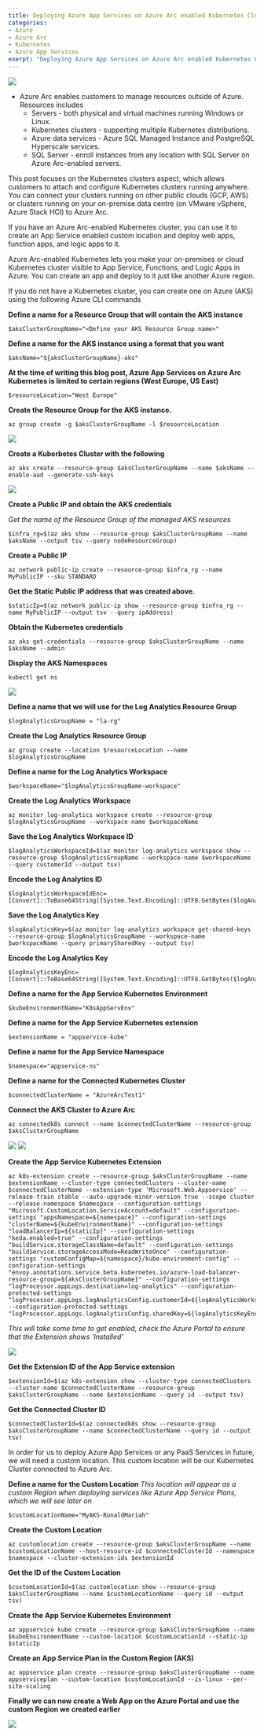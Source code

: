 ```yaml
---
title: Deploying Azure App Services on Azure Arc enabled Kubernetes Clusters
categories:
- Azure
- Azure Arc
- Kubernetes
- Azure App Services
exerpt: "Deploying Azure App Services on Azure Arc enabled Kubernetes Clusters"
---
```


<img src="https://github.com/RonaldMariah/ronaldmariah.github.io/raw/master/assets/azure-arc-kubernetes-app-service/azure-arc-control-plane.png" />

- Azure Arc enables customers to manage resources outside of Azure. Resources includes
    - Servers - both physical and virtual machines running Windows or Linux.
    - Kubernetes clusters - supporting multiple Kubernetes distributions.
    - Azure data services - Azure SQL Managed Instance and PostgreSQL Hyperscale services.
    - SQL Server - enroll instances from any location with SQL Server on Azure Arc-enabled servers.

This post focuses on the Kubernetes clusters aspect, which allows customers to attach and configure Kubernetes clusters running anywhere. You can connect your clusters running on other public clouds (GCP, AWS) or clusters running on your on-premise data centre (on VMware vSphere, Azure Stack HCI) to Azure Arc.

If you have an Azure Arc-enabled Kubernetes cluster, you can use it to create an App Service enabled custom location and deploy web apps, function apps, and logic apps to it.

Azure Arc-enabled Kubernetes lets you make your on-premises or cloud Kubernetes cluster visible to App Service, Functions, and Logic Apps in Azure. You can create an app and deploy to it just like another Azure region.

If you do not have a Kubernetes cluster, you can create one on Azure (AKS) using the following Azure CLI commands

**Define a name for a Resource Group that will contain the AKS instance**

```
$aksClusterGroupName="<Define your AKS Resource Group name>"
```

**Define a name for the AKS instance using a format that you want**

```
$aksName="${aksClusterGroupName}-aks"
```

**At the time of writing this blog post, Azure App Services on Azure Arc Kubernetes is limited to certain regions (West Europe, US East)**

```
$resourceLocation="West Europe"
```

**Create the Resource Group for the AKS instance.**

```
az group create -g $aksClusterGroupName -l $resourceLocation
```

<img src="https://github.com/RonaldMariah/ronaldmariah.github.io/raw/master/assets/azure-arc-kubernetes-app-service/Screenshot 2021-12-01 105418.png" />

**Create a Kuberbetes Cluster with the following**

```
az aks create --resource-group $aksClusterGroupName --name $aksName --enable-aad --generate-ssh-keys
```

<img src="https://github.com/RonaldMariah/ronaldmariah.github.io/raw/master/assets/azure-arc-kubernetes-app-service/Screenshot 2021-12-01 141200.png" />

**Create a Public IP and obtain the AKS credentials**

*Get the name of the Resource Group of the managed AKS resources*

```
$infra_rg=$(az aks show --resource-group $aksClusterGroupName --name $aksName --output tsv --query nodeResourceGroup)
```

**Create a Public IP**

```
az network public-ip create --resource-group $infra_rg --name MyPublicIP --sku STANDARD
```

**Get the Static Public IP address that was created above.**

```
$staticIp=$(az network public-ip show --resource-group $infra_rg --name MyPublicIP --output tsv --query ipAddress)
```

**Obtain the Kubernetes credentials**

```
az aks get-credentials --resource-group $aksClusterGroupName --name $aksName --admin
```

**Display the AKS Namespaces**

```
kubectl get ns
```

<img src="https://github.com/RonaldMariah/ronaldmariah.github.io/raw/master/assets/azure-arc-kubernetes-app-service/Screenshot 2021-12-01 111134.png" />

**Define a name that we will use for the Log Analytics Resource Group**

```
$logAnalyticsGroupName = "la-rg"
```

**Create the Log Analytics Resource Group**

```
az group create --location $resourceLocation --name $logAnalyticsGroupName
```

**Define a name for the Log Analytics Workspace**
```
$workspaceName="$logAnalyticsGroupName-workspace"
```

**Create the Log Analytics Workspace**

```
az monitor log-analytics workspace create --resource-group $logAnalyticsGroupName --workspace-name $workspaceName
```

**Save the Log Analytics Workspace ID**

```
$logAnalyticsWorkspaceId=$(az monitor log-analytics workspace show --resource-group $logAnalyticsGroupName --workspace-name $workspaceName --query customerId --output tsv)
```

**Encode the Log Analytics ID**

```
$logAnalyticsWorkspaceIdEnc=[Convert]::ToBase64String([System.Text.Encoding]::UTF8.GetBytes($logAnalyticsWorkspaceId))
```

**Save the Log Analytics Key**

```
$logAnalyticsKey=$(az monitor log-analytics workspace get-shared-keys --resource-group $logAnalyticsGroupName --workspace-name $workspaceName --query primarySharedKey --output tsv)
```

**Encode the Log Analytics Key**

```
$logAnalyticsKeyEnc=[Convert]::ToBase64String([System.Text.Encoding]::UTF8.GetBytes($logAnalyticsKey))
```

**Define a name for the App Service Kubernetes Environment**

```
$kubeEnvironmentName="K8sAppServEnv"
```

**Define a name for the App Service Kubernetes extension**

```
$extensionName = "appservice-kube"
```

**Define a name for the App Service Namespace**

```
$namespace="appservice-ns"
```

**Define a name for the Connected Kubernetes Cluster**

```
$connectedClusterName = "AzureArcTest1"
```

**Connect the AKS Cluster to Azure Arc**

```
az connectedk8s connect --name $connectedClusterName --resource-group $aksClusterGroupName
```
<img src="https://github.com/RonaldMariah/ronaldmariah.github.io/raw/master/assets/azure-arc-kubernetes-app-service/Screenshot 2021-12-01 141133.png" />

<img src="https://github.com/RonaldMariah/ronaldmariah.github.io/raw/master/assets/azure-arc-kubernetes-app-service/Screenshot 2021-12-01 141112.png" />

**Create the App Service Kubernetes Extension**

```
az k8s-extension create --resource-group $aksClusterGroupName --name $extensionName --cluster-type connectedClusters --cluster-name $connectedClusterName --extension-type 'Microsoft.Web.Appservice' --release-train stable --auto-upgrade-minor-version true --scope cluster --release-namespace $namespace --configuration-settings "Microsoft.CustomLocation.ServiceAccount=default" --configuration-settings "appsNamespace=${namespace}" --configuration-settings "clusterName=${kubeEnvironmentName}" --configuration-settings "loadBalancerIp=${staticIp}" --configuration-settings "keda.enabled=true" --configuration-settings "buildService.storageClassName=default" --configuration-settings "buildService.storageAccessMode=ReadWriteOnce" --configuration-settings "customConfigMap=${namespace}/kube-environment-config" --configuration-settings "envoy.annotations.service.beta.kubernetes.io/azure-load-balancer-resource-group=${aksClusterGroupName}" --configuration-settings "logProcessor.appLogs.destination=log-analytics" --configuration-protected-settings "logProcessor.appLogs.logAnalyticsConfig.customerId=${logAnalyticsWorkspaceIdEnc}" --configuration-protected-settings "logProcessor.appLogs.logAnalyticsConfig.sharedKey=${logAnalyticsKeyEnc}"
```

*This will take some time to get enabled, check the Azure Portal to ensure that the Extension shows 'Installed'*

<img src="https://github.com/RonaldMariah/ronaldmariah.github.io/raw/master/assets/azure-arc-kubernetes-app-service/Screenshot 2021-12-01 143020.png" />

**Get the Extension ID of the App Service extension**

```
$extensionId=$(az k8s-extension show --cluster-type connectedClusters --cluster-name $connectedClusterName --resource-group $aksClusterGroupName --name $extensionName --query id --output tsv)
```

**Get the Connected Cluster ID**

```
$connectedClusterId=$(az connectedk8s show --resource-group $aksClusterGroupName --name $connectedClusterName --query id --output tsv)
```

In order for us to deploy Azure App Services or any PaaS Services in future, we will need a custom location. This custom location will be our Kubernetes Cluster connected to Azure Arc.

**Define a name for the Custom Location**
*This location will appear as a custom Region when deploying services like Azure App Service Plans, which we will see later on*

```
$customLocationName="MyAKS-RonaldMariah"
```

**Create the Custom Location**

```
az customlocation create --resource-group $aksClusterGroupName --name $customLocationName --host-resource-id $connectedClusterId --namespace $namespace --cluster-extension-ids $extensionId
```

**Get the ID of the Custom Location**

```
$customLocationId=$(az customlocation show --resource-group $aksClusterGroupName --name $customLocationName --query id --output tsv)
```

**Create the App Service Kubernetes Environment**

```
az appservice kube create --resource-group $aksClusterGroupName --name $kubeEnvironmentName --custom-location $customLocationId --static-ip $staticIp
```

**Create an App Service Plan in the Custom Region (AKS)**

```
az appservice plan create --resource-group $aksClusterGroupName --name appserviceplan --custom-location $customLocationId --is-linux --per-site-scaling
```

**Finally we can now create a Web App on the Azure Portal and use the custom Region we created earlier**

<img src="https://github.com/RonaldMariah/ronaldmariah.github.io/raw/master/assets/azure-arc-kubernetes-app-service/Screenshot 2021-12-01 145136.png" />
